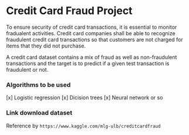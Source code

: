 # Credit Card Fraud Project

To ensure security of credit card transactions, it is essential to monitor fradualent activities. Credit card companies shall be able to recognize fraudulent credit card transactions so that customers are not charged for items that they did not purchase.

A credit card dataset contains a mix of fraud as well as non-fraudulent transactions and the target is to predict if a given test transaction is fraudulent or not.

### Algorithms to be used

  [x] Logistic regression
  [x] Dicision trees
  [x] Neural network or so
  
### Link download dataset
Reference by `https://www.kaggle.com/mlg-ulb/creditcardfraud`
